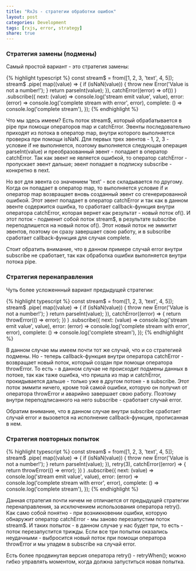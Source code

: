 ```yaml
---
title: "RxJs - стратегии обработки ошибок"
layout: post
categories: Development
tags: [rxjs, error, strategy]
share: true
---
```


### Стратегия замены (подмены)

Самый простой вариант - это стратегия замены:

{% highlight typescript %}
const stream$ = from([1, 2, 3, 'text', 4, 5]);
stream$
  .pipe(
    map((value) => {
      if (isNaN(value)) {
        throw new Error('Value is not a number!');
      }
      return parseInt(value);
    }),
    catchError((error) => of())
  )
  .subscribe({
    next: (value) => console.log('stream emit value', value),
    error: (error) => console.log('complete stream with error', error),
    complete: () => console.log('complete stream'),
  });
{% endhighlight %}

Что мы здесь имеем? Есть поток stream$, который обрабатывается в pipe при помощи операторов map и catchError. Эвенты последовательно приходят из потока в оператор map, внутри которого выполняется проверка при помощи isNaN. Для первых трех эвентов - 1, 2, 3 - условие if не выполняется, поэтому выполняется следующая операция parseInt(value) и преобразованный эвент - попадает в оператор catchError. Так как эвент не является ошибкой, то оператор catchError - пропускает эвент дальше; эвент попадает в подписку subscribe - конкретно в next.

Но вот для эвента со значением 'text' - все складывается по другому. Когда он попадает в оператор map, то выполняется условие if и оператор map возвращает вновь созданный эвент со сгенерированной ошибкой. Этот эвент попадает в оператор catchError и так как в данном эвенте содержится ошибка, то сработает callback-функция внутри оператора catchError, которая вернет как результат - новый поток of(). И этот поток - подменит собой поток stream$, в результате subscribe переподпишется на новый поток of(). Этот новый поток не эммитит эвентов, поэтому он сразу завершает свою работу, и в subscribe сработает callback-функция для случая complete.

Стоит обратить внимание, что в данном примере случай error внутри subscribe не сработает, так как обработка ошибки выполняется внутри потока pipe.

### Стратегия перенаправления

Чуть более усложеннный вариант предыдущей стратегии:

{% highlight typescript %}
const stream$ = from([1, 2, 3, 'text', 4, 5]);
stream$
  .pipe(
    map((value) => {
      if (isNaN(value)) {
        throw new Error('Value is not a number!');
      }
      return parseInt(value);
    }),
    catchError((error) => {
      return throwError(() => error);
    })
  )
  .subscribe({
    next: (value) => console.log('stream emit value', value),
    error: (error) => console.log('complete stream with error', error),
    complete: () => console.log('complete stream'),
  });
{% endhighlight %}

В данном случае мы имеем почти тот же случай, что и со стратегией подмены. Но - теперь callback-функция внутри оператора catchError - возвращает новый поток, который создан при помощи оператора throwError. То есть - в данном случае не происходит подмены данных в потоке, так как таже ошибка, что пришла из map и catchError, прокидывается дальше - только уже в другом потоке - в subscribe. Этот поток эммити ничего, кроме той самой ошибки, которую он получил от оператора throwError и аварийно завершает свою работу. Поэтому внутри переподписанного на него subscribe - сработает случай error.

Обратим внимание, что в данном случае внутри subscribe сработает случай error и вызовется на исполнение callback-функция, прописанная в нем.

### Стратегия повторных попыток

{% highlight typescript %}
const stream$ = from([1, 2, 3, 'text', 4, 5]);
stream$
  .pipe(
    map((value) => {
      if (isNaN(value)) {
        throw new Error('Value is not a number!');
      }
      return parseInt(value);
    }),
    retry(3),
    catchError((error) => {
      return throwError(() => error);
    })
  )
  .subscribe({
    next: (value) => console.log('stream emit value', value),
    error: (error) => console.log('complete stream with error', error),
    complete: () => console.log('complete stream'),
  });
{% endhighlight %}

Данная стратегия почти ничем не отличается от предыдущей стратегии перенаправления, за исключением использования оператора retry(). Как само собой понятно - при возникновении ошибки, которую обнаружит оператор catchError - мы заново перезапустим поток stream$. И таких попыток - в данном случае у нас будет три, то есть - поток перезапустится трижды. Если все три попытки оказались неудачными - выбросится новый поток при помощи оператора throwError и мы упадем в subscribe на случай error.

Есть более продвинутая версия оператора retry() - retryWhen(); можно гибко управлять моментом, когда должна запуститься новая попытка.